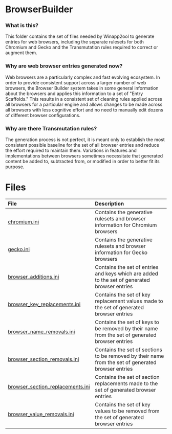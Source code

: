 # BrowserBuilder 

### What is this?

This folder contains the set of files needed by Winapp2ool to generate entries for web browsers, including the separate rulesets for both Chromium and Gecko and the Transmutation rules required to correct or augment them.  

### Why are web browser entries generated now?

Web browsers are a particularly complex and fast evolving ecosystem. In order to provide consistent support across a larger number of web browsers, the Browser Builder system takes in some general information about the browsers and applies this information to a set of "Entry Scaffolds." This results in a consistent set of cleaning rules applied across all browsers for a particular engine and allows changes to be made across all browsers with less cognitive effort and no need to manually edit dozens of different browser configurations. 

### Why are there Transmutation rules? 

The generation process is not perfect, it is meant only to establish the most consistent possible baseline for the set of all browser entries and reduce the effort required to maintain them. Variations in features and implementations between browsers sometimes necessitate that generated content be added to, subtracted from, or modified in order to better fit its purpose. 

# Files 
| File                                                                                                                                                                 | Description                                                                                        |
| :-                                                                                                                                                                   | :-                                                                                                 |
| [chromium.ini](https://raw.githubusercontent.com/MoscaDotTo/Winapp2/refs/heads/master/Assembler/BrowserBuilder/chromium.ini)                                         | Contains the generative rulesets and browser information for Chromium browsers                     | 
| [gecko.ini](https://raw.githubusercontent.com/MoscaDotTo/Winapp2/refs/heads/master/Assembler/BrowserBuilder/gecko.ini)                                               | Contains the generative rulesets and browser information for Gecko browsers                        |
| [browser_additions.ini](https://raw.githubusercontent.com/MoscaDotTo/Winapp2/refs/heads/master/Assembler/BrowserBuilder/browser_additions.ini)                       | Contains the set of entries and keys which are added to the set of generated browser entries       |
| [browser_key_replacements.ini](https://raw.githubusercontent.com/MoscaDotTo/Winapp2/refs/heads/master/Assembler/BrowserBuilder/browser_key_replacements.ini)         | Contains the set of key replacement values made to the set of generated browser entries            |
| [browser_name_removals.ini](https://raw.githubusercontent.com/MoscaDotTo/Winapp2/refs/heads/master/Assembler/BrowserBuilder/browser_name_removals.ini)               | Contains the set of keys to be removed by their name from the set of generated browser entries     |
| [browser_section_removals.ini](https://raw.githubusercontent.com/MoscaDotTo/Winapp2/refs/heads/master/Assembler/BrowserBuilder/browser_section_removals.ini)         | Contains the set of sections to be removed by their name from the set of generated browser entries | 
| [browser_section_replacements.ini](https://raw.githubusercontent.com/MoscaDotTo/Winapp2/refs/heads/master/Assembler/BrowserBuilder/browser_section_replacements.ini) | Contains the set of section replacements made to the set of generated browser entries              | 
| [browser_value_removals.ini](https://raw.githubusercontent.com/MoscaDotTo/Winapp2/refs/heads/master/Assembler/BrowserBuilder/browser_value_removals.ini)             | Contains the set of key values to be removed from the set of generated browser entries             | 